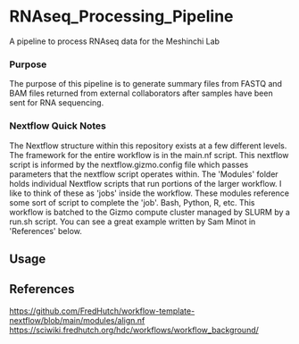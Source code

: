 # RNAseq_Processing_Pipeline
A pipeline to process RNAseq data for the Meshinchi Lab

### Purpose
The purpose of this pipeline is to generate summary files from FASTQ and BAM files returned from external collaborators after samples have been sent for RNA sequencing.

### Nextflow Quick Notes 
The Nextflow structure within this repository exists at a few different levels. The framework for the entire workflow is in the main.nf script. This nextflow script is informed by the nextflow.gizmo.config file which passes parameters that the nextflow script operates within. The 'Modules' folder holds individual Nextflow scripts that run portions of the larger workflow. I like to think of these as 'jobs' inside the workflow. These modules reference some sort of script to complete the 'job'. Bash, Python, R, etc. This workflow is batched to the Gizmo compute cluster managed by SLURM by a run.sh script. 
You can see a great example written by Sam Minot in 'References' below.

## Usage


## References
https://github.com/FredHutch/workflow-template-nextflow/blob/main/modules/align.nf
https://sciwiki.fredhutch.org/hdc/workflows/workflow_background/